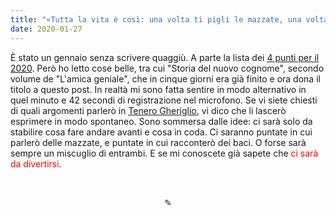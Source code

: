 ```yaml
---
title: "«Tutta la vita è così: una volta ti pigli le mazzate, una volta i baci»"
date: 2020-01-27
---
```

È stato un gennaio senza scrivere quaggiù. A parte la lista dei <span style="text-decoration:underline">[4 punti per il 2020](https://miry1919.github.io/hugosite/post/4-punti-per-il-2020/)</span>. Però ho letto cose belle, tra cui "Storia del nuovo cognome", secondo volume de "L'amica geniale", che in cinque giorni era già finito e ora dona il titolo a questo post. In realtà mi sono fatta sentire in modo alternativo in quel minuto e 42 secondi di registrazione nel microfono. Se vi siete chiesti di quali argomenti parlerò in <span style="text-decoration:underline">[Tenero Gheriglio](https://miry1919.github.io/hugosite/podcast/tenero-gheriglio/)</span>, vi dico che li lascerò esprimere in modo spontaneo. Sono sommersa dalle idee: ci sarà solo da stabilire cosa fare andare avanti e cosa in coda. Ci saranno puntate in cui parlerò delle mazzate, e puntate in cui racconterò dei baci. O forse sarà sempre un miscuglio di entrambi. E se mi conoscete già sapete che <span style="color:red">ci sarà da divertirsi</span>.

&nbsp;

<div align="center">
  ✎
</div>
